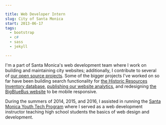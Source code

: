 ```yaml
---

title: Web Developer Intern
slug: City of Santa Monica
start: 2013-06-17
tags:
  - bootstrap
  - c#
  - sass
  - jekyll

---
```


I'm a part of Santa Monica's web development team where I work on building and maintaining city websites; additionally, I contribute to several of [our open source projects](https://github.com/CityofSantaMonica). Some of the bigger projects I've worked on so far have been building search functionality for [the Historic Resources Inventory database](https://www.smgov.net/Departments/PCD/Historic-Resources-Inventory/), [publishing our website analytics](http://analytics.smgov.net/), and redesigning [the BigBlueBus website](http://bigbluebus.com/) to be mobile responsive.

During the summers of 2014, 2015, and 2016, I assisted in running the [Santa Monica Youth Tech Program](http://santamonicayouthtech.com) where I served as a web development instructor teaching high school students the basics of web design and development.
